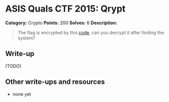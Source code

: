 # ASIS Quals CTF 2015: Qrypt

**Category:** Crypto
**Points:** 200
**Solves:** 6
**Description:**

> The flag is encrypted by this [code](http://tasks.asis-ctf.ir/qrypt_f8e4c4e3b96070e0790f39d10cae63e3), can you decrypt it after finding the system?

## Write-up

(TODO)

## Other write-ups and resources

* none yet
